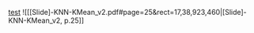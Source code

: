 [test](https://user-images.githubusercontent.com/89109712/160023366-7a1ca044-5725-4d30-a0a7-f7e0664281da.mp4)
![[[Slide]-KNN-KMean_v2.pdf#page=25&rect=17,38,923,460|[Slide]-KNN-KMean_v2, p.25]]


